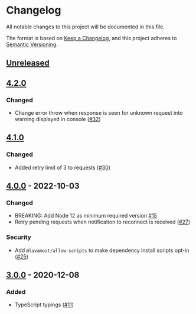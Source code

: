 # Changelog
All notable changes to this project will be documented in this file.

The format is based on [Keep a Changelog](https://keepachangelog.com/en/1.0.0/),
and this project adheres to [Semantic Versioning](https://semver.org/spec/v2.0.0.html).

## [Unreleased]

## [4.2.0]
### Changed
- Change error throw when response is seen for unknown request into warning displayed in console ([#32](https://github.com/MetaMask/json-rpc-middleware-stream/pull/32))

## [4.1.0]
### Changed
- Added retry limit of 3 to requests ([#30](https://github.com/MetaMask/json-rpc-middleware-stream/pull/30))

## [4.0.0] - 2022-10-03
### Changed
- BREAKING: Add Node 12 as minimum required version [#15](https://github.com/MetaMask/json-rpc-middleware-stream/pull/15)
- Retry pending requests when notification to reconnect is received ([#27](https://github.com/MetaMask/json-rpc-middleware-stream/pull/27))

### Security
- Add `@lavamoat/allow-scripts` to make dependency install scripts opt-in ([#25](https://github.com/MetaMask/json-rpc-middleware-stream/pull/25))

## [3.0.0] - 2020-12-08
### Added
- TypeScript typings ([#11](https://github.com/MetaMask/json-rpc-middleware-stream/pull/11))

[Unreleased]: https://github.com/MetaMask/json-rpc-middleware-stream/compare/v4.2.0...HEAD
[4.2.0]: https://github.com/MetaMask/json-rpc-middleware-stream/compare/v4.1.0...v4.2.0
[4.1.0]: https://github.com/MetaMask/json-rpc-middleware-stream/compare/v4.0.0...v4.1.0
[4.0.0]: https://github.com/MetaMask/json-rpc-middleware-stream/compare/v3.0.0...v4.0.0
[3.0.0]: https://github.com/MetaMask/json-rpc-middleware-stream/releases/tag/v3.0.0
